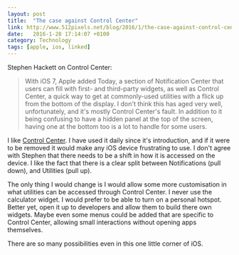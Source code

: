 ```yaml
---
layout: post
title:  "The case against Control Center"
link: http://www.512pixels.net/blog/2016/1/the-case-against-control-center
date:   2016-1-28 17:14:07 +0100
category: Technology
tags: [apple, ios, linked]
---
```


Stephen Hackett on Control Center:

> With iOS 7, Apple added Today, a section of Notification Center that users can fill with first- and third-party widgets, as well as Control Center, a quick way to get at commonly-used utilities with a flick up from the bottom of the display.
>I don't think this has aged very well, unfortunately, and it's mostly Control Center's fault. In addition to it being confusing to have a hidden panel at the top of the screen, having one at the bottom too is a lot to handle for some users.

I like [Control Center][ctrlcntr]. I have used it daily since it's introduction, and if it were to be removed it would make any iOS device frustrating to use. I don't agree with Stephen that there needs to be a shift in how it is accessed on the device. I like the fact that there is a clear split between Notifications (pull down), and Utilities (pull up). 

The only thing I would change is I would allow some more customisation in what utilities can be accessed through Control Center. I never use the calculator widget. I would prefer to be able to turn on a personal hotspot. Better yet, open it up to developers and allow them to build there own widgets. Maybe even some menus could be added that are specific to Control Center, allowing small interactions without opening apps themselves. 

There are so many possibilities even in this one little corner of iOS. 

[ctrlcntr]: https://en.wikipedia.org/wiki/Control_Center_(iOS)